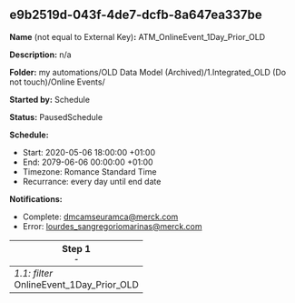 ## e9b2519d-043f-4de7-dcfb-8a647ea337be

**Name** (not equal to External Key)**:** ATM_OnlineEvent_1Day_Prior_OLD

**Description:** n/a

**Folder:** my automations/OLD Data Model (Archived)/1.Integrated_OLD (Do not touch)/Online Events/

**Started by:** Schedule

**Status:** PausedSchedule

**Schedule:**

* Start: 2020-05-06 18:00:00 +01:00
* End: 2079-06-06 00:00:00 +01:00
* Timezone: Romance Standard Time
* Recurrance: every day until end date

**Notifications:**

* Complete: dmcamseuramca@merck.com
* Error: lourdes_sangregoriomarinas@merck.com

| Step 1<br>_<small>-</small>_ |
| --- |
| _1.1: filter_<br>OnlineEvent_1Day_Prior_OLD |
